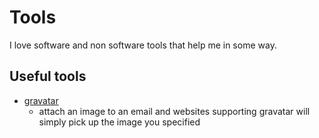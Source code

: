 # Tools
I love software and non software tools that help me in some way.

## Useful tools
- [gravatar](https://en.gravatar.com/)
	- attach an image to an email and websites supporting gravatar will simply pick up the image you specified